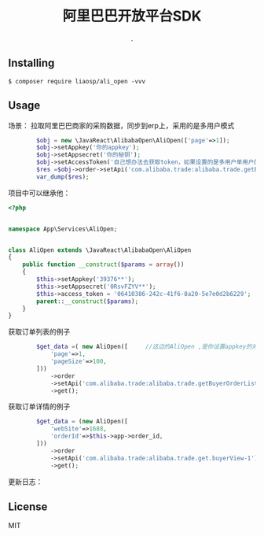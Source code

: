 <h1 align="center"> 阿里巴巴开放平台SDK </h1>

<p align="center"> .</p>


## Installing

```shell
$ composer require liaosp/ali_open -vvv
```

## Usage
场景： 拉取阿里巴巴商家的采购数据，同步到erp上，采用的是多用户模式

```php
        $obj = new \JavaReact\AlibabaOpen\AliOpen(['page'=>1]);
        $obj->setAppkey('你的appkey');
        $obj->setAppsecret('你的秘钥');
        $obj->setAccessToken('自己想办法去获取token，如果设置的是多用户单用户的直接复制，应用管理中的token');
        $res =$obj->order->setApi('com.alibaba.trade:alibaba.trade.getBuyerOrderList-1')->get(); //api 就是阿里巴巴文档中的
        var_dump($res);
```

项目中可以继承他：

````php
<?php


namespace App\Services\AliOpen;


class AliOpen extends \JavaReact\AlibabaOpen\AliOpen
{
    public function __construct($params = array())
    {
        $this->setAppkey('39376**');
        $this->setAppsecret('0RsvFZYV**');
        $this->access_token = '06410386-242c-41f6-8a20-5e7e0d2b6229';
        parent::__construct($params);
    }
}

````

获取订单列表的例子 
```php
        $get_data =( new AliOpen([     //这边的AliOpen ,是你设置appkey的对象
            'page'=>1,
            'pageSize'=>100,
        ]))
            ->order
            ->setApi('com.alibaba.trade:alibaba.trade.getBuyerOrderList-1')
            ->get();
```
获取订单详情的例子 
```php
        $get_data = (new AliOpen([
            'webSite'=>1688,
            'orderId'=>$this->app->order_id,
        ]))
            ->order
            ->setApi('com.alibaba.trade:alibaba.trade.get.buyerView-1')
            ->get();

```

更新日志：

## License

MIT
